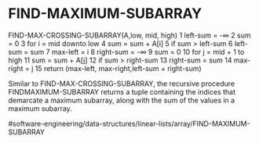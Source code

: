 # FIND-MAXIMUM-SUBARRAY
FIND-MAX-CROSSING-SUBARRAY(A,low, mid, high) 
1 left-sum = -∞
2 sum = 0 
3 for i = mid downto low 
4   sum = sum + A[i] 
5   if sum > left-sum 
6     left-sum = sum 
7      max-left = i 
8 right-sum = -∞
9 sum = 0 
10 for j = mid + 1 to high 
11   sum = sum + A[j] 
12   if sum > right-sum 
13     right-sum = sum 
14     max-right = j 
15 return (max-left, max-right,left-sum + right-sum)

Similar to FIND-MAX-CROSSING-SUBARRAY, the recursive procedure FINDMAXIMUM-SUBARRAY returns a tuple containing the indices that demarcate a maximum subarray, along with the sum of the values in a maximum subarray.




#software-engineering/data-structures/linear-lists/array/FIND-MAXIMUM-SUBARRAY
